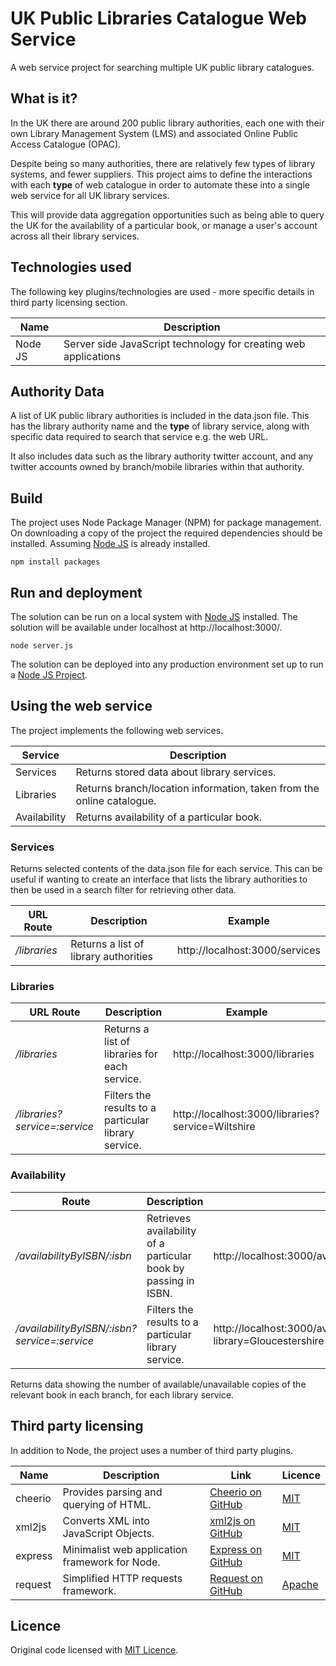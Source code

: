 # UK Public Libraries Catalogue Web Service

A web service project for searching multiple UK public library catalogues.

## What is it?

In the UK there are around 200 public library authorities, each one with their own Library Management System (LMS) and associated Online Public Access Catalogue (OPAC).

Despite being so many authorities, there are relatively few types of library systems, and fewer suppliers.  This project aims to define the interactions with each **type** of web catalogue in order to automate these into a single web service for all UK library services.

This will provide data aggregation opportunities such as being able to query the UK for the availability of a particular book, or manage a user's account across all their library services.

## Technologies used

The following key plugins/technologies are used - more specific details in third party licensing section.

| Name | Description |
| ---- | ----------- |
| Node JS | Server side JavaScript technology for creating web applications |

## Authority Data

A list of UK public library authorities is included in the data.json file.  This has the library authority name and the **type** of library service, along with specific data required to search that service e.g. the web URL. 

It also includes data such as the library authority twitter account, and any twitter accounts owned by branch/mobile libraries within that authority.

## Build

The project uses Node Package Manager (NPM) for package management.  On downloading a copy of the project the required dependencies should be installed.  Assuming [Node JS](https://nodejs.org/en/) is already installed.

```
npm install packages
```

## Run and deployment

The solution can be run on a local system with [Node JS]() installed.  The solution will be available under localhost at http://localhost:3000/.

```
node server.js
```

The solution can be deployed into any production environment set up to run a [Node JS Project](https://nodejs.org/en/).

## Using the web service

The project implements the following web services.

| Service | Description |
| ------- | ----------- |
| Services | Returns stored data about library services. |
| Libraries | Returns branch/location information, taken from the online catalogue. |
| Availability | Returns availability of a particular book. |

### Services

Returns selected contents of the data.json file for each service.  This can be useful if wanting to create an interface that lists the library authorities to then be used in a search filter for retrieving other data.

| URL Route | Description | Example |
| ----- | ----------- | ------- |
| */libraries* | Returns a list of library authorities | http://localhost:3000/services |

### Libraries

| URL Route | Description | Example |
| ----- | ----------- | ------- |
| */libraries* | Returns a list of libraries for each service. | http://localhost:3000/libraries |
| */libraries?service=:service* | Filters the results to a particular library service. | http://localhost:3000/libraries?service=Wiltshire | 

### Availability

| Route | Description | Example |
| ----- | ----------- | ------- |
| */availabilityByISBN/:isbn* | Retrieves availability of a particular book by passing in ISBN.  | http://localhost:3000/availabilityByISBN/1234567891012 |
| */availabilityByISBN/:isbn?service=:service* | Filters the results to a particular library service. | http://localhost:3000/availabilityByISBN/1234567891012?library=Gloucestershire | 

Returns data showing the number of available/unavailable copies of the relevant book in each branch, for each library service.

## Third party licensing

In addition to Node, the project uses a number of third party plugins.

| Name | Description | Link | Licence |
| ---- | ----------- | ---- | ------- |
| cheerio | Provides parsing and querying of HTML.  | [Cheerio on GitHub](https://github.com/cheeriojs/cheerio) | [MIT](https://github.com/cheeriojs/cheerio/blob/master/Readme.md) |
| xml2js | Converts XML into JavaScript Objects. | [xml2js on GitHub](https://github.com/Leonidas-from-XIV/node-xml2js) | [MIT](https://github.com/Leonidas-from-XIV/node-xml2js/blob/master/LICENSE) |
| express | Minimalist web application framework for Node. | [Express on GitHub](https://github.com/expressjs/express) | [MIT](https://github.com/expressjs/express/blob/master/LICENSE) |
| request | Simplified HTTP requests framework. | [Request on GitHub](https://github.com/request/request) | [Apache](https://github.com/request/request/blob/master/LICENSE) |

## Licence

Original code licensed with [MIT Licence](Licence.txt).